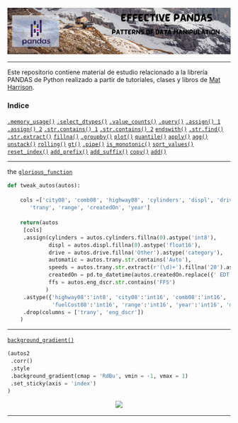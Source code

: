 <p align="center">
  <img src="https://github.com/nicoambrosis/Effective-Pandas/blob/main/Banners%20GitHub.jpg">
</p>

---

Este repositorio contiene material de estudio relacionado a la librería PANDAS de Python realizado a partir de tutoriales, clases y libros de [Mat Harrison](https://twitter.com/__mharrison__).

### Indice
[`.memory_usage()`](https://github.com/nicoambrosis/Effective-Pandas/blob/main/01%20Effective%20Pandas.ipynb)
[`.select_dtypes()`](https://github.com/nicoambrosis/Effective-Pandas/blob/main/01%20Effective%20Pandas.ipynb)
[`.value_counts()`](https://github.com/nicoambrosis/Effective-Pandas/blob/main/01%20Effective%20Pandas.ipynb)
[`.query()`](https://github.com/nicoambrosis/Effective-Pandas/blob/main/01%20Effective%20Pandas.ipynb)
[`.assign() 1`](https://github.com/nicoambrosis/Effective-Pandas/blob/main/01%20Effective%20Pandas.ipynb)
[`.assign() 2`](https://github.com/nicoambrosis/Effective-Pandas/blob/main/02%20Effective%20Pandas.ipynb)
[`.str.contains() 1`](https://github.com/nicoambrosis/Effective-Pandas/blob/main/01%20Effective%20Pandas.ipynb)
[`.str.contains() 2`](https://github.com/nicoambrosis/Effective-Pandas/blob/main/03%20Working%20with%20SERIES.ipynb)
[`endswith()`](https://github.com/nicoambrosis/Effective-Pandas/blob/main/03%20Working%20with%20SERIES.ipynb)
[`.str.find()`](https://github.com/nicoambrosis/Effective-Pandas/blob/main/03%20Working%20with%20SERIES.ipynb)
[`.str.extract()`](https://github.com/nicoambrosis/Effective-Pandas/blob/main/01%20Effective%20Pandas.ipynb)
[`fillna()`](https://github.com/nicoambrosis/Effective-Pandas/blob/main/01%20Effective%20Pandas.ipynb)
[`.groupby()`](https://github.com/nicoambrosis/Effective-Pandas/blob/main/02%20Effective%20Pandas.ipynb)
[`plot()`](https://github.com/nicoambrosis/Effective-Pandas/blob/main/02%20Effective%20Pandas.ipynb)
[`quantile()`](https://github.com/nicoambrosis/Effective-Pandas/blob/main/02%20Effective%20Pandas.ipynb)
[`apply()`](https://github.com/nicoambrosis/Effective-Pandas/blob/main/02%20Effective%20Pandas.ipynb)
[`agg()`](https://github.com/nicoambrosis/Effective-Pandas/blob/main/02%20Effective%20Pandas.ipynb)
[`unstack()`](https://github.com/nicoambrosis/Effective-Pandas/blob/main/02%20Effective%20Pandas.ipynb)
[`rolling()`](https://github.com/nicoambrosis/Effective-Pandas/blob/main/02%20Effective%20Pandas.ipynb)
[`gt()`](https://github.com/nicoambrosis/Effective-Pandas/blob/main/02%20Effective%20Pandas.ipynb)
[`.pipe()`](https://github.com/nicoambrosis/Effective-Pandas/blob/main/02%20Effective%20Pandas.ipynb)
[`is_monotonic()`](https://github.com/nicoambrosis/Effective-Pandas/blob/main/03%20Working%20with%20SERIES.ipynb)
[`sort_values()`](https://github.com/nicoambrosis/Effective-Pandas/blob/main/03%20Working%20with%20SERIES.ipynb)
[`reset_index()`](https://github.com/nicoambrosis/Effective-Pandas/blob/main/03%20Working%20with%20SERIES.ipynb)
[`add_prefix()`](https://github.com/nicoambrosis/Effective-Pandas/blob/main/03%20Working%20with%20SERIES.ipynb)
[`add_suffix()`](https://github.com/nicoambrosis/Effective-Pandas/blob/main/03%20Working%20with%20SERIES.ipynb)
[`copy()`](https://github.com/nicoambrosis/Effective-Pandas/blob/main/03%20Working%20with%20SERIES.ipynb)
[`add()`](https://github.com/nicoambrosis/Effective-Pandas/blob/main/06%20Operation%20with%20SERIES.ipynb)

---
the [`glorious_function`](https://github.com/nicoambrosis/Effective-Pandas/blob/main/tweak_autos.ipynb)
```python
def tweak_autos(autos):
    
    cols =['city08', 'comb08', 'highway08', 'cylinders', 'displ', 'drive', 'eng_dscr', 'fuelCost08', 'make', 'model',
       'trany', 'range', 'createdOn', 'year']
 
    return(autos
     [cols]
     .assign(cylinders = autos.cylinders.fillna(0).astype('int8'),
             displ = autos.displ.fillna(0).astype('float16'),
             drive = autos.drive.fillna('Other').astype('category'),      # completamos los NaN con 'Other'
             automatic = autos.trany.str.contains('Auto'),                # True si es Auto False si no
             speeds = autos.trany.str.extract(r'(\d)+').fillna('20').astype('int8'), # le damos un valor cualquiera a los NaN
             createdOn = pd.to_datetime(autos.createdOn.replace({' EDT': '-04:00', ' EST' : '-05:00'}, regex = True)),
             ffs = autos.eng_dscr.str.contains('FFS')
            )
     .astype({'highway08':'int8', 'city08':'int16', 'comb08':'int16',
              'fuelCost08':'int16', 'range':'int16', 'year':'int16', 'make':'category'})
     .drop(columns = ['trany', 'eng_dscr'])                                # Eliminamos esta columna 
    )

```
---
[`background_gradient()`](https://github.com/nicoambrosis/Effective-Pandas/blob/main/background_gradient.ipynb)
```python
(autos2
 .corr()
 .style
 .background_gradient(cmap = 'RdBu', vmin = -1, vmax = 1)
 .set_sticky(axis = 'index')
)
```
<p align="center">
  <img src="https://user-images.githubusercontent.com/57463307/177058847-8dad74a4-7ba4-46a9-b621-147cb4c454c3.jpg"
       width="50%"/>
</p>

---
